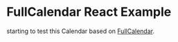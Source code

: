 # FullCalendar React Example

starting to test this Calendar based on <a href="https://fullcalendar.io/docs/react">FullCalendar</a>.
